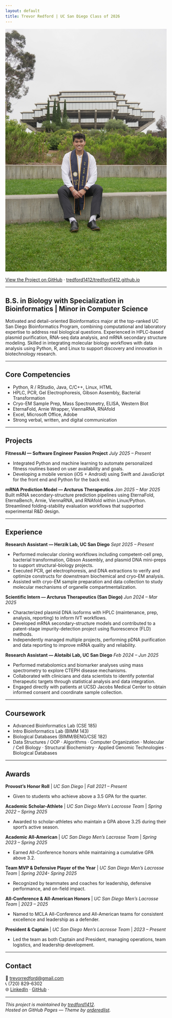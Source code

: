 ```yaml
---
layout: default
title: Trevor Redford | UC San Diego Class of 2026
---
```


![Trevor Redford](/assets/trevor-geisel.jpg)

[View the Project on GitHub](https://github.com/tredford1412/tredford1412.github.io) · [tredford1412/tredford1412.github.io](https://github.com/tredford1412/tredford1412.github.io)


---
 
## B.S. in Biology with Specialization in Bioinformatics | Minor in Computer Science

Motivated and detail-oriented Bioinformatics major at the top-ranked UC San Diego Bioinformatics Program, combining computational and laboratory expertise to address real biological questions. Experienced in HPLC-based plasmid purification, RNA-seq data analysis, and mRNA secondary structure modeling. Skilled in integrating molecular biology workflows with data analysis using Python, R, and Linux to support discovery and innovation in biotechnology research. 

---

## Core Competencies
- Python, R / RStudio, Java, C/C++, Linux, HTML
- HPLC, PCR, Gel Electrophoresis, Gibson Assembly, Bacterial Transformation
- Cryo-EM Sample Prep, Mass Spectrometry, ELISA, Western Blot
- EternaFold, Arnie Wrapper, ViennaRNA, RNAfold
- Excel, Microsoft Office, Adobe
- Strong verbal, written, and digital communication

---

## Projects

**FitnessAI — Software Engineer Passion Project**   *July 2025 – Present*  
- Integrated Python and machine learning to automate personalized fitness routines based on user availability and goals.  
- Developing a mobile version (iOS + Android) using Swift and JavaScript for the front end and Python for the back end.

**mRNA Prediction Model — Arcturus Therapeutics**   *Jan 2025 – Mar 2025*  
Built mRNA secondary-structure prediction pipelines using EternaFold, EternaBench, Arnie, ViennaRNA, and RNAfold within Linux/Python.  
Streamlined folding-stability evaluation workflows that supported experimental R&D design.

---

## Experience

**Research Assistant — Herzik Lab, UC San Diego**   *Sept 2025 – Present*  
- Performed molecular cloning workflows including competent-cell prep, bacterial transformation, Gibson Assembly, and plasmid DNA mini-preps to support structural-biology projects.  
- Executed PCR, gel electrophoresis, and DNA extractions to verify and optimize constructs for downstream biochemical and cryo-EM analysis.  
- Assisted with cryo-EM sample preparation and data collection to study molecular mechanisms of organelle compartmentalization.

**Scientific Intern — Arcturus Therapeutics (San Diego)**   *Jun 2024 – Mar 2025*  
- Characterized plasmid DNA isoforms with HPLC (maintenance, prep, analysis, reporting) to inform IVT workflows.  
- Developed mRNA secondary-structure models and contributed to a patent-stage impurity-detection project using fluorescence (FLD) methods.  
- Independently managed multiple projects, performing pDNA purification and data reporting to improve mRNA quality and reliability.

**Research Assistant — Alotaibi Lab, UC San Diego**   *Feb 2024 – Jun 2025*  
- Performed metabolomics and biomarker analyses using mass spectrometry to explore CTEPH disease mechanisms.  
- Collaborated with clinicians and data scientists to identify potential therapeutic targets through statistical analysis and data integration.  
- Engaged directly with patients at UCSD Jacobs Medical Center to obtain informed consent and coordinate sample collection.

---

## Coursework 

- Advanced Bioinformatics Lab (CSE 185)
- Intro Bioinformatics Lab (BIMM 143)
-  Biological Databases (BIMM/BENG/CSE 182)
-  Data Structures / OOP  ·  Algorithms  ·  Computer Organization  ·  Molecular / Cell Biology  ·  Structural Biochemistry  ·  Applied Genomic Technologies  ·  Biological Databases


---

## Awards

**Provost’s Honor Roll** | *UC San Diego* | *Fall 2021 – Present*  
- Given to students who achieve above a 3.5 GPA for the quarter.

**Academic Scholar-Athlete** | *UC San Diego Men’s Lacrosse Team* | *Spring 2022 – Spring 2025*  
- Awarded to scholar-athletes who maintain a GPA above 3.25 during their sport’s active season.

**Academic All-American** | *UC San Diego Men’s Lacrosse Team* | *Spring 2023 – Spring 2025*  
- Earned All-Conference honors while maintaining a cumulative GPA above 3.2.

**Team MVP & Defensive Player of the Year** | *UC San Diego Men’s Lacrosse Team* | *Spring 2024- Spring 2025*  
- Recognized by teammates and coaches for leadership, defensive performance, and on-field impact.

**All-Conference & All-American Honors** | *UC San Diego Men’s Lacrosse Team* | *2023 – 2025*  
- Named to MCLA All-Conference and All-American teams for consistent excellence and leadership as a defender.

**President & Captain** | *UC San Diego Men’s Lacrosse Team* | *2023 – Present*  
- Led the team as both Captain and President, managing operations, team logistics, and leadership development.

 
---

## Contact
📧 [trevorredford@gmail.com](mailto:trevorredford@gmail.com)  
📞 (720) 829-6302  
🌐 [LinkedIn](https://www.linkedin.com/in/trevor-redford-416925231) · [GitHub](https://github.com/tredford1412) ·

---

_This project is maintained by [tredford1412](https://github.com/tredford1412)._  
_Hosted on GitHub Pages — Theme by [orderedlist](https://github.com/orderedlist)._
